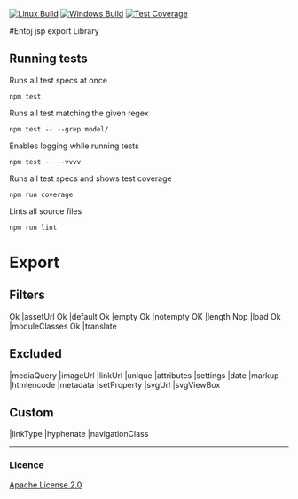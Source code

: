 
[![Linux Build][travis-image]][travis-url]
[![Windows Build][appveyor-image]][appveyor-url]
[![Test Coverage][coveralls-image]][coveralls-url]

#Entoj jsp export Library


## Running tests

Runs all test specs at once
```
npm test
```

Runs all test matching the given regex
```
npm test -- --grep model/
```

Enables logging while running tests
```
npm test -- --vvvv
```

Runs all test specs and shows test coverage
```
npm run coverage
```

Lints all source files
```
npm run lint
```

# Export
## Filters
Ok |assetUrl
Ok |default
Ok |empty
Ok |notempty
OK |length
Nop |load
Ok |moduleClasses
Ok |translate

## Excluded
|mediaQuery
|imageUrl
|linkUrl
|unique
|attributes
|settings
|date
|markup
|htmlencode
|metadata
|setProperty
|svgUrl
|svgViewBox

## Custom
|linkType
|hyphenate
|navigationClass


---

### Licence
[Apache License 2.0](LICENCE)

[travis-image]: https://img.shields.io/travis/entoj/entoj-export-jsp/master.svg?label=linux
[travis-url]: https://travis-ci.org/entoj/entoj-export-jsp
[appveyor-image]: https://img.shields.io/appveyor/ci/ChristianAuth/entoj-export-jsp/master.svg?label=windows
[appveyor-url]: https://ci.appveyor.com/project/ChristianAuth/entoj-export-jsp
[coveralls-image]: https://img.shields.io/coveralls/entoj/entoj-export-jsp/master.svg
[coveralls-url]: https://coveralls.io/r/entoj/entoj-export-jsp?branch=master
